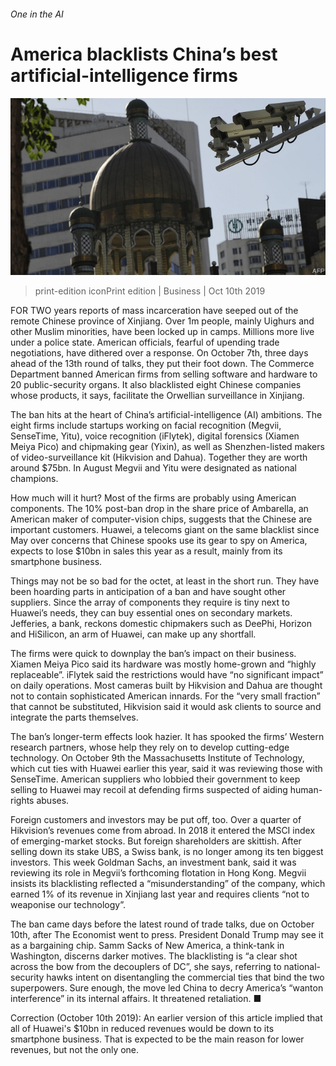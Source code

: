 ###### One in the AI

# America blacklists China’s best artificial-intelligence firms 

![image](images/20191012_wbp503.jpg) 

> print-edition iconPrint edition | Business | Oct 10th 2019 

FOR TWO years reports of mass incarceration have seeped out of the remote Chinese province of Xinjiang. Over 1m people, mainly Uighurs and other Muslim minorities, have been locked up in camps. Millions more live under a police state. American officials, fearful of upending trade negotiations, have dithered over a response. On October 7th, three days ahead of the 13th round of talks, they put their foot down. The Commerce Department banned American firms from selling software and hardware to 20 public-security organs. It also blacklisted eight Chinese companies whose products, it says, facilitate the Orwellian surveillance in Xinjiang. 

The ban hits at the heart of China’s artificial-intelligence (AI) ambitions. The eight firms include startups working on facial recognition (Megvii, SenseTime, Yitu), voice recognition (iFlytek), digital forensics (Xiamen Meiya Pico) and chipmaking gear (Yixin), as well as Shenzhen-listed makers of video-surveillance kit (Hikvision and Dahua). Together they are worth around $75bn. In August Megvii and Yitu were designated as national champions. 

How much will it hurt? Most of the firms are probably using American components. The 10% post-ban drop in the share price of Ambarella, an American maker of computer-vision chips, suggests that the Chinese are important customers. Huawei, a telecoms giant on the same blacklist since May over concerns that Chinese spooks use its gear to spy on America, expects to lose $10bn in sales this year as a result, mainly from its smartphone business. 

Things may not be so bad for the octet, at least in the short run. They have been hoarding parts in anticipation of a ban and have sought other suppliers. Since the array of components they require is tiny next to Huawei’s needs, they can buy essential ones on secondary markets. Jefferies, a bank, reckons domestic chipmakers such as DeePhi, Horizon and HiSilicon, an arm of Huawei, can make up any shortfall. 

The firms were quick to downplay the ban’s impact on their business. Xiamen Meiya Pico said its hardware was mostly home-grown and “highly replaceable”. iFlytek said the restrictions would have “no significant impact” on daily operations. Most cameras built by Hikvision and Dahua are thought not to contain sophisticated American innards. For the “very small fraction” that cannot be substituted, Hikvision said it would ask clients to source and integrate the parts themselves. 

The ban’s longer-term effects look hazier. It has spooked the firms’ Western research partners, whose help they rely on to develop cutting-edge technology. On October 9th the Massachusetts Institute of Technology, which cut ties with Huawei earlier this year, said it was reviewing those with SenseTime. American suppliers who lobbied their government to keep selling to Huawei may recoil at defending firms suspected of aiding human-rights abuses. 

Foreign customers and investors may be put off, too. Over a quarter of Hikvision’s revenues come from abroad. In 2018 it entered the MSCI index of emerging-market stocks. But foreign shareholders are skittish. After selling down its stake UBS, a Swiss bank, is no longer among its ten biggest investors. This week Goldman Sachs, an investment bank, said it was reviewing its role in Megvii’s forthcoming flotation in Hong Kong. Megvii insists its blacklisting reflected a “misunderstanding” of the company, which earned 1% of its revenue in Xinjiang last year and requires clients “not to weaponise our technology”. 

The ban came days before the latest round of trade talks, due on October 10th, after The Economist went to press. President Donald Trump may see it as a bargaining chip. Samm Sacks of New America, a think-tank in Washington, discerns darker motives. The blacklisting is “a clear shot across the bow from the decouplers of DC”, she says, referring to national-security hawks intent on disentangling the commercial ties that bind the two superpowers. Sure enough, the move led China to decry America’s “wanton interference” in its internal affairs. It threatened retaliation. ■ 

Correction (October 10th 2019): An earlier version of this article implied that all of Huawei's $10bn in reduced revenues would be down to its smartphone business. That is expected to be the main reason for lower revenues, but not the only one. 

